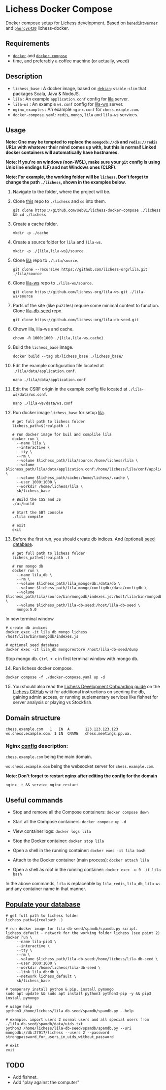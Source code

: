 # Lichess Docker Compose
Docker compose setup for Lichess development. Based on [`benediktwerner`](https://github.com/benediktwerner/lichess-docker) and [`phorcys420`](https://github.com/phorcys420/lichess-docker) lichess-docker.

## Requirements
- [`docker`](https://docs.docker.com/engine/install/) and [`docker compose`](https://docs.docker.com/compose/install/)
- time, and preferably a coffee machine (or actually, weed)

## Description
- `lichess_base`       : A docker image, based on [`debian`](https://hub.docker.com/_/debian)`:stable-slim` that packages Scala, Java & NodeJS.
- `lila`               : An example `application.conf` config for [lila](https://github.com/ornicar/lila) server.
- `lila-ws`            : An example `ws.conf` config for [lila-ws](https://github.com/ornicar/lila-ws) server.
- `nginx_examples`     : An example `nginx.conf` for `chess.exaple.com`.
- `docker-compose.yaml`: `redis`, `mongo`, `lila` and `lila-ws` services.

## Usage

**Note: One may be tempted to replace the `mongodb://db` and `redis://redis` URLs with whatever their mind comes up with, but this is normal!
Linked docker containers will automatically have hostnames.**

**Note: If you're on windows (non-WSL), make sure your `git` config is using Unix line endings (LF) and not Windows ones (CLRF).**

**Note: For example, the working folder will be `lichess`. Don't forget to change the path `./lichess`, shown in the examples below.**


1. Navigate to the folder, where the project will be.
2. Clone [this](https://github.com/seb81/lichess-docker-compose) repo to `./lichess` and `cd` into them.

   `git clone https://github.com/seb81/lichess-docker-compose ./lichess && cd ./lichess`
3. Create a cache folder.

   `mkdir -p ./cache`
4. Create a source folder for `lila` and `lila-ws`.

   `mkdir -p ./{lila,lila-ws}/source`
5. Clone [lila](https://github.com/lichess-org/lila) repo to `./lila/source`.

   `git clone --recursive https://github.com/lichess-org/lila.git ./lila/source`
6. Clone [lila-ws](https://github.com/lichess-org/lila-ws) repo to `./lila-ws/source`.

   `git clone https://github.com/lichess-org/lila-ws.git ./lila-ws/source`
7. Parts of the site (like puzzles) require some minimal content to function. 
   Clone [lila-db-seed](https://github.com/lichess-org/lila-db-seed) repo.

   `git clone https://github.com/lichess-org/lila-db-seed.git`
8. Chown lila, lila-ws and cache.

   `chown -R 1000:1000 ./{lila,lila-ws,cache}`
9. Build the `lichess_base` image.

   `docker build --tag sb/lichess_base ./lichess_base/`
10. Edit the example configuration file located at `./lila/data/application.conf`.

    `nano ./lila/data/application.conf`
11. Edit the CSRF origin in the example config file located at `./lila-ws/data/ws.conf`.

    `nano ./lila-ws/data/ws.conf`
12. Run docker image `lichess_base` for setup [lila](https://github.com/lichess-org/lila/wiki/Lichess-Development-Onboarding).
```
   # get full path to lichess folder
   lichess_path=$(realpath .)
   
   # run docker image for buil and complile lila
   docker run \
     --name lila \
     --interactive \
     --tty \
     --rm \
     --volume $lichess_path/lila/source:/home/lichess/lila \
     --volume $lichess_path/lila/data/application.conf:/home/lichess/lila/conf/application.conf \
     --volume $lichess_path/cache:/home/lichess/.cache \
     --user 1000:1000 \
     --workdir /home/lichess/lila \
     sb/lichess_base
   
   # Build the CSS and JS
   ./ui/build
   
   # Start the SBT console
   ./lila compile
   
   # exit
   exit
   ```
13. Before the first run, you should create db indices. And (optional) [seed database](https://github.com/lichess-org/lila/wiki/Lichess-Development-Onboarding#optional-seed-database).
```
   # get full path to lichess folder
   lichess_path=$(realpath .)
   
   # run mongo db
   docker run \
     --name lila_db \
     --rm \
     --volume $lichess_path/lila_mongo/db:/data/db \
     --volume $lichess_path/lila_mongo/configdb:/data/configdb \
     --volume $lichess_path/lila/source/bin/mongodb/indexes.js:/host/lila/bin/mongodb/indexes.js \
     --volume $lichess_path/lila-db-seed:/host/lila-db-seed \
     mongo:5.0
```
   
   In new terminal window
   ```
   # create db indices
   docker exec -it lila_db mongo lichess /host/lila/bin/mongodb/indexes.js
   
   # optional seed database
   docker exec -it lila_db mongorestore /host/lila-db-seed/dump
   ```
   Stop mongo db. `Ctrl + c` in first terminal window with mongo db.

14. Run lichess docker compose.

`docker compose -f ./docker-compose.yaml up -d`

15. You should also read the [Lichess Development Onboarding guide](https://github.com/ornicar/lila/wiki/Lichess-Development-Onboarding#installation) on the [Lichess GitHub](https://github.com/ornicar/lila/wiki) wiki for additional instructions on seeding the db, gaining admin access, or running suplementary services like fishnet for server analysis or playing vs Stockfish.


## Domain structure
```
chess.example.com	1	IN	A       123.123.123.123
ws.chess.example.com. 1	IN	CNAME   chess.meetings.pp.ua.
```

### Nginx [config](https://github.com/seb81/lichess-docker-compose/tree/master/nginx_examples) description:

`chess.example.com` being the main domain.

`ws.chess.example.com` being the websocket server for `chess.example.com`.

**Note: Don't forget to restart nginx after editing the config for the domain**

```nginx -t && service nginx restart```

## Useful commands

* Stop and remove all the Compose containers: `docker compose down`
* Start all the Compose containers: `docker compose up -d`


* View container logs: `docker logs lila`
* Stop the Docker container: `docker stop lila`
* Open a shell in the running container: `docker exec -it lila bash`
* Attach to the Docker container (main process): `docker attach lila`
* Open a shell as root in the running container: `docker exec -u 0 -it lila bash`

In the above commands, `lila` is replaceable by `lila_redis`, `lila_db`, `lila-ws` and any container name in that manner.

## [Populate your database](https://github.com/lichess-org/lila-db-seed#populate-your-database)
```
# get full path to lichess folder
lichess_path=$(realpath .)

# run docker image for lila-db-seed/spamdb/spamdb.py script. lichess_default - network for the working folder lichess (see point 2)
docker run \
     --name lila-pip3 \
     --interactive \
     --tty \
     --rm \
     --volume $lichess_path/lila-db-seed:/home/lichess/lila-db-seed \
     --user 1000:1000 \
     --workdir /home/lichess/lila-db-seed \
     --link lila_db:db \
     --network lichess_default \
     sb/lichess_base

# temporary install python & pip, install pymongo
sudo apt update && sudo apt install python3 python3-pip -y && pip3 install pymongo

# usage help
python3 /home/lichess/lila-db-seed/spamdb/spamdb.py --help

# example. import users 2 normal users and all special users from ./lila-db-seed/spamdb/data/uids.txt
python3 /home/lichess/lila-db-seed/spamdb/spamdb.py --uri mongodb://db:27017/lichess --users 2 --password strongpassword_for_users_in_uids_without_password

# exit
exit
```

## TODO
* Add fishnet.
* Add "play against the computer"
